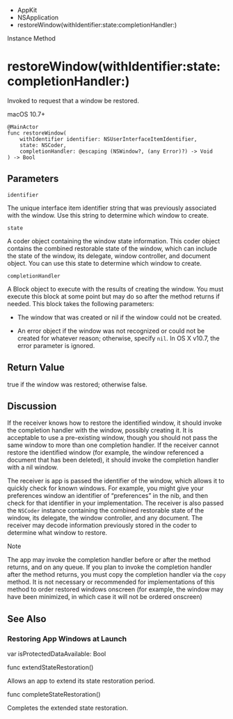

- AppKit
- NSApplication
-  restoreWindow(withIdentifier:state:completionHandler:) 

Instance Method

# restoreWindow(withIdentifier:state:completionHandler:)

Invoked to request that a window be restored.

macOS 10.7+

``` source
@MainActor
func restoreWindow(
    withIdentifier identifier: NSUserInterfaceItemIdentifier,
    state: NSCoder,
    completionHandler: @escaping (NSWindow?, (any Error)?) -> Void
) -> Bool
```

## Parameters 

`identifier`  

The unique interface item identifier string that was previously associated with the window. Use this string to determine which window to create.

`state`  

A coder object containing the window state information. This coder object contains the combined restorable state of the window, which can include the state of the window, its delegate, window controller, and document object. You can use this state to determine which window to create.

`completionHandler`  

A Block object to execute with the results of creating the window. You must execute this block at some point but may do so after the method returns if needed. This block takes the following parameters:

- The window that was created or nil if the window could not be created.

- An error object if the window was not recognized or could not be created for whatever reason; otherwise, specify `nil`. In OS X v10.7, the error parameter is ignored.

## Return Value

true if the window was restored; otherwise false.

## Discussion

If the receiver knows how to restore the identified window, it should invoke the completion handler with the window, possibly creating it. It is acceptable to use a pre-existing window, though you should not pass the same window to more than one completion handler. If the receiver cannot restore the identified window (for example, the window referenced a document that has been deleted), it should invoke the completion handler with a nil window.

The receiver is app is passed the identifier of the window, which allows it to quickly check for known windows. For example, you might give your preferences window an identifier of “preferences” in the nib, and then check for that identifier in your implementation. The receiver is also passed the `NSCoder` instance containing the combined restorable state of the window, its delegate, the window controller, and any document. The receiver may decode information previously stored in the coder to determine what window to restore.

Note

The app may invoke the completion handler before or after the method returns, and on any queue. If you plan to invoke the completion handler after the method returns, you must copy the completion handler via the `copy` method. It is not necessary or recommended for implementations of this method to order restored windows onscreen (for example, the window may have been minimized, in which case it will not be ordered onscreen)

## See Also

### Restoring App Windows at Launch

var isProtectedDataAvailable: Bool

func extendStateRestoration()

Allows an app to extend its state restoration period.

func completeStateRestoration()

Completes the extended state restoration.

